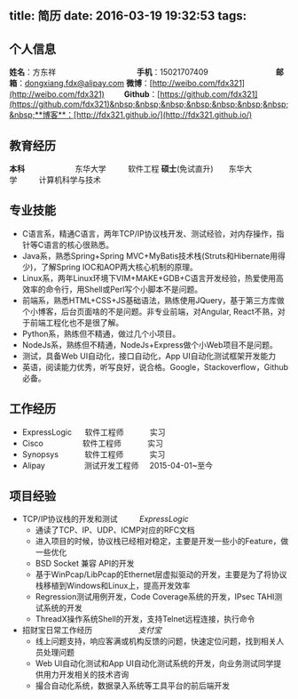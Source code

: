 title: 简历
date: 2016-03-19 19:32:53
tags:
---
## 个人信息
**姓名**：方东祥 &nbsp;&nbsp;&nbsp;&nbsp;&nbsp;&nbsp;&nbsp;&nbsp;&nbsp;&nbsp;&nbsp;&nbsp;&nbsp;&nbsp;&nbsp;&nbsp;&nbsp;&nbsp;&nbsp;&nbsp;&nbsp;&nbsp;&nbsp;&nbsp;&nbsp;&nbsp;&nbsp;&nbsp;&nbsp;&nbsp;&nbsp;&nbsp;&nbsp;&nbsp;&nbsp;&nbsp;**手机**：15021707409 &nbsp;&nbsp;&nbsp;&nbsp;&nbsp;&nbsp;&nbsp;&nbsp;&nbsp;&nbsp;&nbsp;&nbsp;&nbsp;&nbsp;&nbsp;&nbsp;&nbsp;&nbsp;&nbsp;&nbsp;&nbsp;&nbsp;&nbsp;&nbsp;&nbsp;&nbsp;&nbsp;&nbsp;&nbsp;&nbsp;**邮箱**：[dongxiang.fdx@alipay.com](mailto:dongxiang.fdx@alipay.com)
**微博**：[http://weibo.com/fdx321](http://weibo.com/fdx321) &nbsp;&nbsp;&nbsp;&nbsp;&nbsp;&nbsp;&nbsp;&nbsp;**Github**：[https://github.com/fdx321](https://github.com/fdx321)&nbsp;&nbsp;&nbsp;&nbsp;&nbsp;&nbsp;&nbsp;&nbsp;**博客**：[http://fdx321.github.io/](http://fdx321.github.io/)
## 教育经历
**本科** &nbsp;&nbsp;&nbsp;&nbsp;&nbsp;&nbsp;&nbsp;&nbsp;&nbsp;&nbsp;&nbsp;&nbsp;&nbsp;&nbsp;&nbsp;&nbsp;&nbsp;&nbsp;&nbsp;&nbsp;&nbsp;&nbsp;东华大学&nbsp;&nbsp;&nbsp;&nbsp;&nbsp;&nbsp;&nbsp;&nbsp;&nbsp;&nbsp;软件工程
**硕士**(免试直升) &nbsp;&nbsp;&nbsp;&nbsp;&nbsp;&nbsp;东华大学&nbsp;&nbsp;&nbsp;&nbsp;&nbsp;&nbsp;&nbsp;&nbsp;&nbsp;&nbsp;计算机科学与技术 <!--more-->
## 专业技能
* C语言系，精通C语言，两年TCP/IP协议栈开发、测试经验，对内存操作，指针等C语言的核心很熟悉。
* Java系，熟悉Spring+Spring MVC+MyBatis技术栈(Struts和Hibernate用得少)，了解Spring IOC和AOP两大核心机制的原理。
* Linux系，两年Linux环境下VIM+MAKE+GDB+C语言开发经验，热爱使用高效率的命令行，用Shell或Perl写个小脚本不是问题。
* 前端系，熟悉HTML+CSS+JS基础语法，熟练使用JQuery，基于第三方库做个小博客，后台页面啥的不是问题。非专业前端，对Angular, React不熟，对于前端工程化也不是很了解。
* Python系，熟练但不精通，做过几个小项目。
* NodeJs系，熟练但不精通，NodeJs+Express做个小Web项目不是问题。
* 测试，具备Web UI自动化，接口自动化，App UI自动化测试框架开发能力
* 英语，阅读能力优秀，听写良好，说合格。Google，Stackoverflow，Github必备。

## 工作经历
* ExpressLogic&nbsp;&nbsp;&nbsp;&nbsp;&nbsp;&nbsp;软件工程师&nbsp;&nbsp;&nbsp;&nbsp;&nbsp;&nbsp;&nbsp;&nbsp;&nbsp;&nbsp;&nbsp;&nbsp;实习
* Cisco&nbsp;&nbsp;&nbsp;&nbsp;&nbsp;&nbsp;&nbsp;&nbsp;&nbsp;&nbsp;&nbsp;&nbsp;&nbsp;&nbsp;&nbsp;&nbsp;&nbsp;&nbsp;软件工程师&nbsp;&nbsp;&nbsp;&nbsp;&nbsp;&nbsp;&nbsp;&nbsp;&nbsp;&nbsp;&nbsp;&nbsp;实习
* Synopsys&nbsp;&nbsp;&nbsp;&nbsp;&nbsp;&nbsp;&nbsp;&nbsp;&nbsp;&nbsp;&nbsp;&nbsp;软件工程师&nbsp;&nbsp;&nbsp;&nbsp;&nbsp;&nbsp;&nbsp;&nbsp;&nbsp;&nbsp;&nbsp;&nbsp;实习
* Alipay&nbsp;&nbsp;&nbsp;&nbsp;&nbsp;&nbsp;&nbsp;&nbsp;&nbsp;&nbsp;&nbsp;&nbsp;&nbsp;&nbsp;&nbsp;&nbsp;&nbsp;&nbsp;测试开发工程师&nbsp;&nbsp;&nbsp;&nbsp;&nbsp;2015-04-01~至今

## 项目经验
* TCP/IP协议栈的开发和测试&nbsp;&nbsp;&nbsp;&nbsp;&nbsp;&nbsp;&nbsp;&nbsp;&nbsp;&nbsp;*ExpressLogic*
	* 通读了TCP、IP、UDP、ICMP对应的RFC文档
	* 进入项目的时候，协议栈已经相对稳定，主要是开发一些小的Feature，做一些优化
	* BSD Socket 兼容 API的开发
	* 基于WinPcap/LibPcap的Ethernet层虚拟驱动的开发，主要是为了将协议栈移植到Windows和Linux上，提高开发效率
	* Regression测试用例开发，Code Coverage系统的开发，IPsec TAHI测试系统的开发
	* ThreadX操作系统Shell的开发，支持Telnet远程连接，执行命令
* 招财宝日常工作经历&nbsp;&nbsp;&nbsp;&nbsp;&nbsp;&nbsp;&nbsp;&nbsp;&nbsp;&nbsp;&nbsp;&nbsp;&nbsp;&nbsp;&nbsp;&nbsp;&nbsp;&nbsp;&nbsp;&nbsp;&nbsp;*支付宝*
	* 线上问题支持，响应客满或机构反馈的问题，快速定位问题，找到相关人员处理问题
	* Web UI自动化测试和App UI自动化测试系统的开发，向业务测试同学提供用力开发相关的技术咨询
	* 撮合自动化系统，数据录入系统等工具平台的前后端开发

